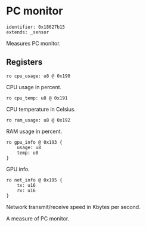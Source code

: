 # PC monitor

    identifier: 0x18627b15
    extends: _sensor

Measures PC monitor.

## Registers

    ro cpu_usage: u8 @ 0x190

CPU usage in percent.

    ro cpu_temp: u8 @ 0x191

CPU temperature in Celsius.

    ro ram_usage: u8 @ 0x192

RAM usage in percent.

    ro gpu_info @ 0x193 {
        usage: u8
        temp: u8
    }

GPU info.

    ro net_info @ 0x195 {
        tx: u16
        rx: u16
    }

Network transmit/receive speed in Kbytes per second.

A measure of PC monitor.
